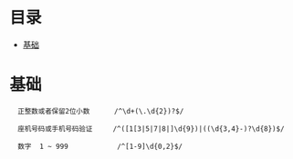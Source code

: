 # 目录

- [基础](#基础)

# 基础

```
  正整数或者保留2位小数      /^\d+(\.\d{2})?$/
```

```
  座机号码或手机号码验证     /^([1[3|5|7|8|]\d{9})|((\d{3,4}-)?\d{8})$/ 
```

```
  数字  1 ~ 999            /^[1-9]\d{0,2}$/
```
